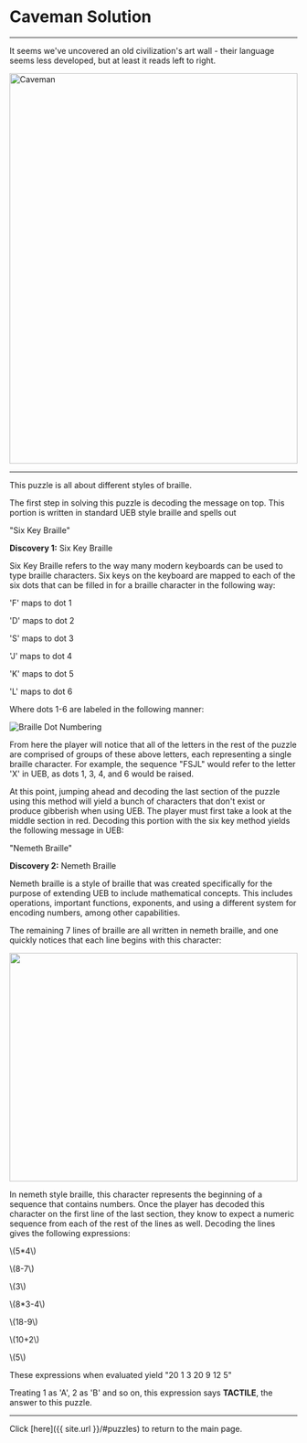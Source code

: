 # Caveman Solution

-----

It seems we've uncovered an old civilization's art wall - their language seems less developed, but at least it reads left to right.

<img src="{{ site.imgurl }}/Caveman/Caveman.jpg" alt="Caveman" style="width:100%;height:683px;object-fit:contain;">

-----

This puzzle is all about different styles of braille.

The first step in solving this puzzle is decoding the message on top. This portion is written in standard UEB style braille and spells out

"Six Key Braille"

**Discovery 1:** Six Key Braille

Six Key Braille refers to the way many modern keyboards can be used to type braille characters. Six keys on the keyboard are mapped to each of the six dots that can be filled in for a braille character in the following way:

'F' maps to dot 1

'D' maps to dot 2

'S' maps to dot 3

'J' maps to dot 4

'K' maps to dot 5

'L' maps to dot 6

Where dots 1-6 are labeled in the following manner:

![Braille Dot Numbering]({{site.imgurl}}/Caveman/braille_cells.png)

From here the player will notice that all of the letters in the rest of the puzzle are comprised of groups of these above letters, each representing a single braille character. For example, the sequence "FSJL" would refer to the letter 'X' in UEB, as dots 1, 3, 4, and 6 would be raised.

At this point, jumping ahead and decoding the last section of the puzzle using this method will yield a bunch of characters that don't exist or produce gibberish when using UEB. The player must first take a look at the middle section in red. Decoding this portion with the six key method yields the following message in UEB:

"Nemeth Braille"

**Discovery 2:**  Nemeth Braille

Nemeth braille is a style of braille that was created specifically for the purpose of extending UEB to include mathematical concepts. This includes operations, important functions, exponents, and using a different system for encoding numbers, among other capabilities.

The remaining 7 lines of braille are all written in nemeth braille, and one quickly notices that each line begins with this character:

<img src="{{ site.imgurl }}/Caveman/Nemeth_Number.png" style="width:100%;height:400px;object-fit:contain;">

In nemeth style braille, this character represents the beginning of a sequence that contains numbers. Once the player has decoded this character on the first line of the last section, they know to expect a numeric sequence from each of the rest of the lines as well. Decoding the lines gives the following expressions:

\\(5*4\\)

\\(8-7\\)

\\(3\\)

\\(8*3-4\\)

\\(18-9\\)

\\(10+2\\)

\\(5\\)

These expressions when evaluated yield "20 1 3 20 9 12 5"

Treating 1 as 'A', 2 as 'B' and so on, this expression says **TACTILE**, the answer to this puzzle.

-----

Click [here]({{ site.url }}/#puzzles) to return to the main page.